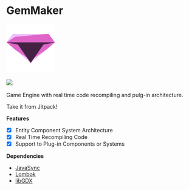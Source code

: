 # GemMaker 

![](https://github.com/Ughuuu/GemMaker/blob/master/android/assets/gem.png)

[![](https://jitpack.io/v/Ughuuu/GemMaker.svg)](https://jitpack.io/#Ughuuu/GemMaker)

Game Engine with real time code recompiling and pulg-in architecture.

Take it from Jitpack!


**Features**
- [x] Entity Component System Architecture
- [x] Real Time Recompiling Code
- [x] Support to Plug-in Components or Systems

**Dependencies**
- [JavaSync](https://github.com/Ughuuu/JavaSync/)
- [Lombok](https://projectlombok.org/)
- [libGDX](https://libgdx.badlogicgames.com/)
